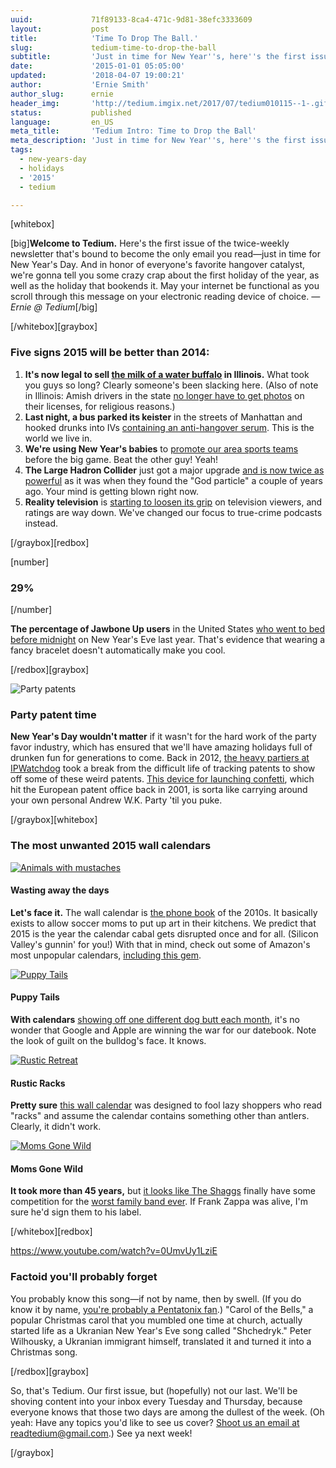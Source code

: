 ```yaml
---
uuid:             71f89133-8ca4-471c-9d81-38efc3333609
layout:           post
title:            'Time To Drop The Ball.'
slug:             tedium-time-to-drop-the-ball
subtitle:         'Just in time for New Year''s, here''s the first issue of Tedium, the dull side of the internet.'
date:             '2015-01-01 05:05:00'
updated:          '2018-04-07 19:00:21'
author:           'Ernie Smith'
author_slug:      ernie
header_img:       'http://tedium.imgix.net/2017/07/tedium010115--1-.gif'
status:           published
language:         en_US
meta_title:       'Tedium Intro: Time to Drop the Ball'
meta_description: 'Just in time for New Year''s, here''s the first issue of Tedium, the dull side of the internet.'
tags:
  - new-years-day
  - holidays
  - '2015'
  - tedium

---
```


[whitebox]

[big]**Welcome to Tedium.** Here's the first issue of the twice-weekly newsletter that's bound to become the only email you read—just in time for New Year's Day. And in honor of everyone's favorite hangover catalyst, we're gonna tell you some crazy crap about the first holiday of the year, as well as the holiday that bookends it. May your internet be functional as you scroll through this message on your electronic reading device of choice. *— Ernie @ Tedium*[/big]

[/whitebox][graybox]

### Five signs 2015 will be better than 2014:
1. **It's now legal to sell [the milk of a water buffalo](http://ilga.gov/legislation/fulltext.asp?DocName=09800SB3302enr&GA=98&SessionId=85&DocTypeId=SB&LegID=80481&DocNum=3302&GAID=12&Session=&print=true) in Illinois.** What took you guys so long? Clearly someone's been slacking here. (Also of note in Illinois: Amish drivers in the state [no longer have to get photos](http://qctimes.com/news/state-and-regional/illinois/new-laws-affect-illinois-drivers-starting-this-week/article_eef1a788-5c97-5d1e-a5eb-8588130c3dce.html) on their licenses, for religious reasons.)
2. **Last night, a bus parked its keister** in the streets of Manhattan and hooked drunks into IVs [containing an anti-hangover serum](http://nypost.com/2014/12/30/this-bus-will-cure-75-hangovers-on-new-years-day/). This is the world we live in.
3. **We're using New Year's babies** to [promote our area sports teams](http://www.cleveland.com/osu/index.ssf/2014/12/babies_born_on_new_years_day_i.html) before the big game. Beat the other guy! Yeah!
4. **The Large Hadron Collider** just got a major upgrade [and is now twice as powerful](http://www.independent.co.uk/life-style/gadgets-and-tech/news/large-hadron-collider-ready-to-delve-even-deeper-than-god-particle-as-it-switches-back-on-at-double-power-9948724.html) as it was when they found the "God particle" a couple of years ago. Your mind is getting blown right now.
5. **Reality television** is [starting to loosen its grip](http://www.theguardian.com/tv-and-radio/2014/dec/29/the-real-world-reality-tv-decline-scandal-true-detective) on television viewers, and ratings are way down. We've changed our focus to true-crime podcasts instead.

[/graybox][redbox]

[number]
### 29%
[/number]

**The percentage of Jawbone Up users** in the United States [who went to bed before midnight](https://jawbone.com/blog/new-years-eve/) on New Year's Eve last year. That's evidence that wearing a fancy bracelet doesn't automatically make you cool.

[/redbox][graybox]

![Party patents](https://tedium.imgix.net/2018/04/hjshfl6brehjszcouiuj.jpg)

### Party patent time

**New Year's Day wouldn't matter** if it wasn't for the hard work of the party favor industry, which has ensured that we'll have amazing holidays full of drunken fun for generations to come. Back in 2012, [the heavy partiers at IPWatchdog](http://www.ipwatchdog.com/2012/12/31/essential-new-years-eve-innovations/id=32515/) took a break from the difficult life of tracking patents to show off some of these weird patents. [This device for launching confetti](http://www.google.com/patents/EP1163942A2?cl=en), which hit the European patent office back in 2001, is sorta like carrying around your own personal Andrew W.K. Party 'til you puke.

[/graybox][whitebox]

### The most unwanted 2015 wall calendars

[![Animals with mustaches](https://tedium.imgix.net/2018/04/71b_2BP4jXEzL._SL1001__ny3uj0.jpg)](http://amzn.to/1HXXZey)

#### Wasting away the days
**Let's face it.** The wall calendar is [the phone book](http://www.shedworking.co.uk/2010/10/phone-book-shed.html) of the 2010s. It basically exists to allow soccer moms to put up art in their kitchens. We predict that 2015 is the year the calendar cabal gets disrupted once and for all. (Silicon Valley's gunnin' for you!) With that in mind, check out some of Amazon's most unpopular calendars, [including this gem](http://amzn.to/1HXXZey).

[![Puppy Tails](https://tedium.imgix.net/2018/04/61i9Tt6_2BLrL._SL1001__bv5ohx.jpg)](http://amzn.to/1M59fZp)

#### Puppy Tails
**With calendars** [showing off one different dog butt each month](http://amzn.to/1M59fZp), it's no wonder that Google and Apple are winning the war for our datebook. Note the look of guilt on the bulldog's face. It knows.

[![Rustic Retreat](https://tedium.imgix.net/2018/04/0101_rusticb_ofys6b.jpg)](http://amzn.to/1K2R1Vg)

#### Rustic Racks
**Pretty sure** [this wall calendar](http://amzn.to/1K2R1Vg) was designed to fool lazy shoppers who read "racks" and assume the calendar contains something other than antlers. Clearly, it didn't work.

[![Moms Gone Wild](https://tedium.imgix.net/2018/04/71sazurHZKL._SL1001__wt99uw.jpg)](http://amzn.to/1CzyBv2)

#### Moms Gone Wild
**It took more than 45 years,** but [it looks like The Shaggs](http://www.susanorlean.com/articles/meet_shaggs.html) finally have some competition for the [worst family band ever](http://amzn.to/1CzyBv2). If Frank Zappa was alive, I'm sure he'd sign them to his label.

[/whitebox][redbox]

https://www.youtube.com/watch?v=0UmvUy1LziE

### Factoid you'll probably forget
You probably know this song—if not by name, then by swell. (If you do know it by name, [you're probably a Pentatonix fan](https://www.youtube.com/watch?v=WSUFzC6_fp8).) "Carol of the Bells," a popular Christmas carol that you mumbled one time at church, actually started life as a Ukranian New Year's Eve song called "Shchedryk." Peter Wilhousky, a Ukranian immigrant himself, translated it and turned it into a Christmas song.

[/redbox][graybox]

So, that's Tedium. Our first issue, but (hopefully) not our last. We'll be shoving content into your inbox every Tuesday and Thursday, because everyone knows that those two days are among the dullest of the week. (Oh yeah: Have any topics you'd like to see us cover? [Shoot us an email at readtedium@gmail.com](mailto:readtedium@gmail.com).) See ya next week!

[/graybox]
